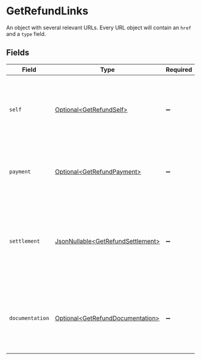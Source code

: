 # GetRefundLinks

An object with several relevant URLs. Every URL object will contain an `href` and a `type` field.


## Fields

| Field                                                                                                                       | Type                                                                                                                        | Required                                                                                                                    | Description                                                                                                                 |
| --------------------------------------------------------------------------------------------------------------------------- | --------------------------------------------------------------------------------------------------------------------------- | --------------------------------------------------------------------------------------------------------------------------- | --------------------------------------------------------------------------------------------------------------------------- |
| `self`                                                                                                                      | [Optional\<GetRefundSelf>](../../models/operations/GetRefundSelf.md)                                                        | :heavy_minus_sign:                                                                                                          | In v2 endpoints, URLs are commonly represented as objects with an `href` and `type` field.                                  |
| `payment`                                                                                                                   | [Optional\<GetRefundPayment>](../../models/operations/GetRefundPayment.md)                                                  | :heavy_minus_sign:                                                                                                          | The API resource URL of the [payment](get-payment) that this refund belongs to.                                             |
| `settlement`                                                                                                                | [JsonNullable\<GetRefundSettlement>](../../models/operations/GetRefundSettlement.md)                                        | :heavy_minus_sign:                                                                                                          | The API resource URL of the [settlement](get-settlement) this refund has been settled with. Not present if not<br/>yet settled. |
| `documentation`                                                                                                             | [Optional\<GetRefundDocumentation>](../../models/operations/GetRefundDocumentation.md)                                      | :heavy_minus_sign:                                                                                                          | In v2 endpoints, URLs are commonly represented as objects with an `href` and `type` field.                                  |